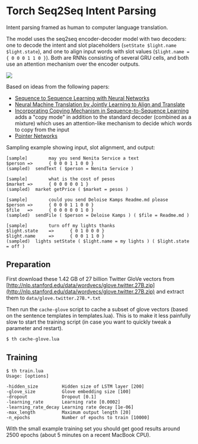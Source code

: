 # Torch Seq2Seq Intent Parsing

Intent parsing framed as human to computer language translation.

The model uses the seq2seq encoder-decoder model with two decoders: one to decode the intent and slot placeholders (`setState $light.name $light.state`), and one to align input words with slot values (`$light.name = { 0 0 0 1 1 0 }`). Both are RNNs consisting of several GRU cells, and both use an attention mechanism over the encoder outputs.

![](https://i.imgur.com/V1ltvhI.png)

Based on ideas from the following papers:

* [Sequence to Sequence Learning with Neural Networks](https://arxiv.org/abs/1409.3215v3)
* [Neural Machine Translation by Jointly Learning to Align and Translate](https://arxiv.org/abs/1409.0473v7)
* [Incorporating Copying Mechanism in Sequence-to-Sequence Learning](https://arxiv.org/abs/1603.06393) adds a "copy mode" in addition to the standard decoder (combined as a mixture) which uses an attention-like mechanism to decide which words to copy from the input
* [Pointer Networks](https://arxiv.org/abs/1506.03134)

Sampling example showing input, slot alignment, and output:

```
[sample]        may you send Nenita Service a text
$person =>      { 0 0 0 1 1 0 0 }
(sampled)  sendText ( $person = Nenita Service )

[sample]        what is the cost of pesos
$market =>      { 0 0 0 0 0 1 }
(sampled)  market getPrice ( $market = pesos )

[sample]        could you send Deloise Kamps Readme.md please
$person =>      { 0 0 0 1 1 0 0 }
$file   =>      { 0 0 0 0 0 1 0 }
(sampled)  sendFile ( $person = Deloise Kamps ) ( $file = Readme.md )

[sample]        turn off my lights thanks
$light.state    =>      { 0 1 0 0 0 }
$light.name     =>      { 0 0 1 1 0 }
(sampled)  lights setState ( $light.name = my lights ) ( $light.state = off )
```

## Preparation

First download these 1.42 GB of 27 billion Twitter GloVe vectors from [http://nlp.stanford.edu/data/wordvecs/glove.twitter.27B.zip](http://nlp.stanford.edu/data/wordvecs/glove.twitter.27B.zip) and extract them to `data/glove.twitter.27B.*.txt`

Then run the `cache-glove` script to cache a subset of glove vectors (based on the sentence templates in templates.lua). This is to make it less painfully slow to start the training script (in case you want to quickly tweak a parameter and restart).

```bash
$ th cache-glove.lua
```

## Training

```
$ th train.lua
Usage: [options]

-hidden_size         Hidden size of LSTM layer [200]
-glove_size          Glove embedding size [100]
-dropout             Dropout [0.1]
-learning_rate       Learning rate [0.0002]
-learning_rate_decay Learning rate decay [1e-06]
-max_length          Maximum output length [20]
-n_epochs            Number of epochs to train [10000]
```

With the small example training set you should get good results around 2500 epochs (about 5 minutes on a recent MacBook CPU).

